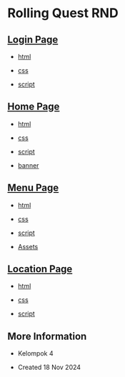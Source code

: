 # Rolling Quest RND



## [Login Page](loginPage)

* [html](loginPage/loginPage.html)

* [css](loginPage/loginPage.css)

* [script](loginPage/loginPage.js)


## [Home Page](homePage)

* [html](homePage/homePage.html)

* [css](homePage/homePage.css)

* [script](homePage/homePage.js)

* [banner](homePage/banner.jpeg)


## [Menu Page](menuPage)

* [html](menuPage/menuPage.html)

* [css](menuPage/menuPage.css)

* [script](menuPage/menuPage.js)

* [Assets](menuPage/assets/)


## [Location Page](locationPage)

* [html](locPage/locPage.html)

* [css](locPage/locPage.css)

* [script](locPage/locPage.js)


## More Information

* Kelompok 4

* Created 18 Nov 2024
